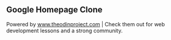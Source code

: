 ## Google Homepage Clone

Powered by www.theodinproject.com | Check them out for web development lessons
and a strong community.

